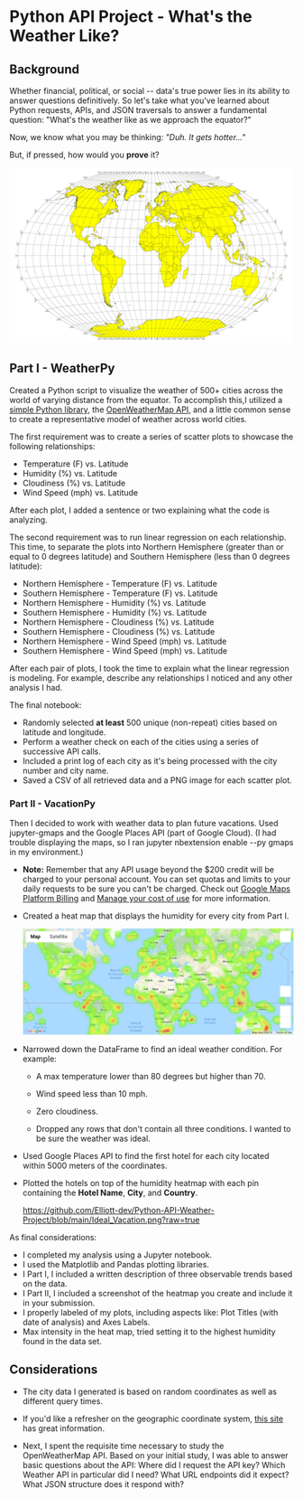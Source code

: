 # Python API Project - What's the Weather Like?

## Background

Whether financial, political, or social -- data's true power lies in its ability to answer questions definitively. So let's take what you've learned about Python requests, APIs, and JSON traversals to answer a fundamental question: "What's the weather like as we approach the equator?"

Now, we know what you may be thinking: _"Duh. It gets hotter..."_

But, if pressed, how would you **prove** it?

![Equator](Images/equatorsign.png)
## Part I - WeatherPy

Created a Python script to visualize the weather of 500+ cities across the world of varying distance from the equator. To accomplish this,I utilized a [simple Python library](https://pypi.python.org/pypi/citipy), the [OpenWeatherMap API](https://openweathermap.org/api), and a little common sense to create a representative model of weather across world cities.

The first requirement was to create a series of scatter plots to showcase the following relationships:

* Temperature (F) vs. Latitude
* Humidity (%) vs. Latitude
* Cloudiness (%) vs. Latitude
* Wind Speed (mph) vs. Latitude

After each plot, I added a sentence or two explaining what the code is analyzing.

The second requirement was  to run linear regression on each relationship. This time, to separate the plots into Northern Hemisphere (greater than or equal to 0 degrees latitude) and Southern Hemisphere (less than 0 degrees latitude):

* Northern Hemisphere - Temperature (F) vs. Latitude
* Southern Hemisphere - Temperature (F) vs. Latitude
* Northern Hemisphere - Humidity (%) vs. Latitude
* Southern Hemisphere - Humidity (%) vs. Latitude
* Northern Hemisphere - Cloudiness (%) vs. Latitude
* Southern Hemisphere - Cloudiness (%) vs. Latitude
* Northern Hemisphere - Wind Speed (mph) vs. Latitude
* Southern Hemisphere - Wind Speed (mph) vs. Latitude

After each pair of plots, I took the time to explain what the linear regression is modeling. For example, describe any relationships I noticed and any other analysis I had.

The final notebook:

* Randomly selected **at least** 500 unique (non-repeat) cities based on latitude and longitude.
* Perform a weather check on each of the cities using a series of successive API calls.
* Included a print log of each city as it's being processed with the city number and city name.
* Saved a CSV of all retrieved data and a PNG image for each scatter plot.

### Part II - VacationPy

Then I decided to work with weather data to plan future vacations. Used jupyter-gmaps and the Google Places API (part of Google Cloud). (I had trouble displaying the maps, so I ran jupyter nbextension enable --py gmaps in my environment.)

* **Note:** Remember that any API usage beyond the $200 credit will be charged to your personal account. You can set quotas and limits to your daily requests to be sure you can't be charged. Check out [Google Maps Platform Billing](https://developers.google.com/maps/billing/gmp-billing#monitor-and-restrict-consumption) and [Manage your cost of use](https://developers.google.com/maps/documentation/javascript/usage-and-billing#set-caps) for more information.


* Created a heat map that displays the humidity for every city from Part I.

  ![heatmap](Images/heatmap.png)

* Narrowed down the DataFrame to find an ideal weather condition. For example:

  * A max temperature lower than 80 degrees but higher than 70.

  * Wind speed less than 10 mph.

  * Zero cloudiness.

  * Dropped any rows that don't contain all three conditions. I wanted to be sure the weather was ideal.


* Used Google Places API to find the first hotel for each city located within 5000 meters of the coordinates.

* Plotted the hotels on top of the humidity heatmap with each pin containing the **Hotel Name**, **City**, and **Country**.

  https://github.com/Elliott-dev/Python-API-Weather-Project/blob/main/Ideal_Vacation.png?raw=true

As final considerations:

* I completed my analysis using a Jupyter notebook.
* I used the Matplotlib and Pandas plotting libraries.
* I Part I, I included a written description of three observable trends based on the data.
* I Part II, I  included a screenshot of the heatmap you create and include it in your submission.
* I  properly labeled of my plots, including aspects like: Plot Titles (with date of analysis) and Axes Labels.
*  Max intensity in the heat map, tried setting it to the highest humidity found in the data set.

## Considerations

* The city data I generated is based on random coordinates as well as different query times.

* If you'd like a refresher on the geographic coordinate system, [this site](http://desktop.arcgis.com/en/arcmap/10.3/guide-books/map-projections/about-geographic-coordinate-systems.htm) has great information.

* Next, I spent the requisite time necessary to study the OpenWeatherMap API. Based on your initial study, I was able to answer basic questions about the API: Where did I request the API key? Which Weather API in particular did I need? What URL endpoints did it expect? What JSON structure does it respond with? 
